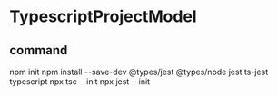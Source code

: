 # TypescriptProjectModel

## command 
npm init
npm install --save-dev @types/jest @types/node jest ts-jest typescript
npx tsc --init
npx jest --init
